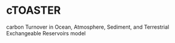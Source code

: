 # cTOASTER
carbon Turnover in Ocean, Atmosphere, Sediment, and Terrestrial Exchangeable Reservoirs model
